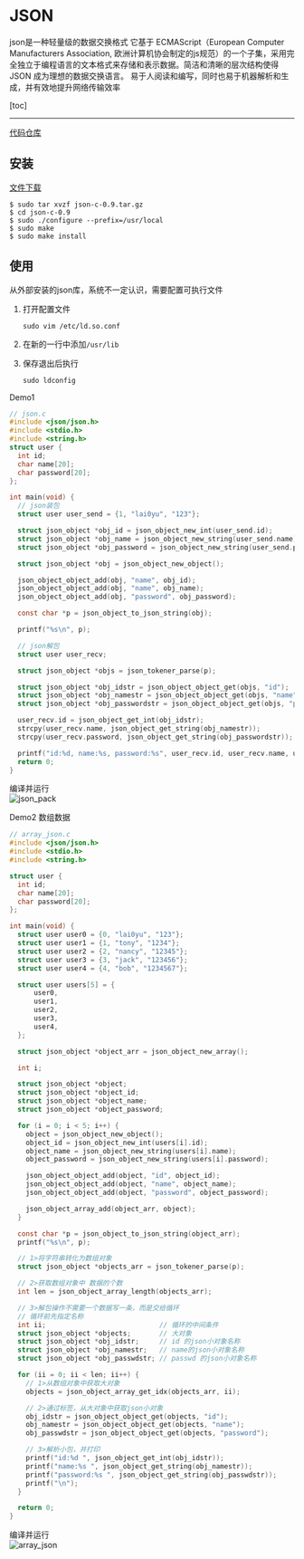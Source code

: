 # JSON

json是一种轻量级的数据交换格式 它基于 ECMAScript（European Computer Manufacturers Association, 欧洲计算机协会制定的js规范）的一个子集，采用完全独立于编程语言的文本格式来存储和表示数据。简洁和清晰的层次结构使得 JSON 成为理想的数据交换语言。 易于人阅读和编写，同时也易于机器解析和生成，并有效地提升网络传输效率

[toc]

***

[代码仓库](https://github.com/lai0yu/linuxc_learn/tree/master/json)

## 安装

[文件下载](https://github.com/lai0yu/linuxc_learn/blob/master/json/json-c-0.9.tar.gz)

```shell
$ sudo tar xvzf json-c-0.9.tar.gz
$ cd json-c-0.9
$ sudo ./configure --prefix=/usr/local
$ sudo make
$ sudo make install
```

## 使用

从外部安装的json库，系统不一定认识，需要配置可执行文件

1. 打开配置文件

    ```shell
    sudo vim /etc/ld.so.conf
    ```

2. 在新的一行中添加`/usr/lib`  
3. 保存退出后执行

    ```shell
    sudo ldconfig
    ```

Demo1
```c
// json.c
#include <json/json.h>
#include <stdio.h>
#include <string.h>
struct user {
  int id;
  char name[20];
  char password[20];
};

int main(void) {
  // json装包
  struct user user_send = {1, "lai0yu", "123"};

  struct json_object *obj_id = json_object_new_int(user_send.id);
  struct json_object *obj_name = json_object_new_string(user_send.name);
  struct json_object *obj_password = json_object_new_string(user_send.password);

  struct json_object *obj = json_object_new_object();

  json_object_object_add(obj, "name", obj_id);
  json_object_object_add(obj, "name", obj_name);
  json_object_object_add(obj, "password", obj_password);

  const char *p = json_object_to_json_string(obj);

  printf("%s\n", p);

  // json解包
  struct user user_recv;

  struct json_object *objs = json_tokener_parse(p);

  struct json_object *obj_idstr = json_object_object_get(objs, "id");
  struct json_object *obj_namestr = json_object_object_get(objs, "name");
  struct json_object *obj_passwordstr = json_object_object_get(objs, "password");

  user_recv.id = json_object_get_int(obj_idstr);
  strcpy(user_recv.name, json_object_get_string(obj_namestr));
  strcpy(user_recv.password, json_object_get_string(obj_passwordstr));

  printf("id:%d, name:%s, password:%s", user_recv.id, user_recv.name, user_recv.password);
  return 0;
}
```

编译并运行  
![json_pack](https://pic2.imgdb.cn/item/6454f26c0d2dde57776fb03f.jpg)

Demo2 数组数据

```c
// array_json.c
#include <json/json.h>
#include <stdio.h>
#include <string.h>

struct user {
  int id;
  char name[20];
  char password[20];
};

int main(void) {
  struct user user0 = {0, "lai0yu", "123"};
  struct user user1 = {1, "tony", "1234"};
  struct user user2 = {2, "nancy", "12345"};
  struct user user3 = {3, "jack", "123456"};
  struct user user4 = {4, "bob", "1234567"};

  struct user users[5] = {
      user0,
      user1,
      user2,
      user3,
      user4,
  };

  struct json_object *object_arr = json_object_new_array();

  int i;

  struct json_object *object;
  struct json_object *object_id;
  struct json_object *object_name;
  struct json_object *object_password;

  for (i = 0; i < 5; i++) {
    object = json_object_new_object();
    object_id = json_object_new_int(users[i].id);
    object_name = json_object_new_string(users[i].name);
    object_password = json_object_new_string(users[i].password);

    json_object_object_add(object, "id", object_id);
    json_object_object_add(object, "name", object_name);
    json_object_object_add(object, "password", object_password);

    json_object_array_add(object_arr, object);
  }

  const char *p = json_object_to_json_string(object_arr);
  printf("%s\n", p);

  // 1>将字符串转化为数组对象
  struct json_object *objects_arr = json_tokener_parse(p);

  // 2>获取数组对象中 数据的个数
  int len = json_object_array_length(objects_arr);

  // 3>解包操作不需要一个数据写一条，而是交给循环
  // 循环前先指定名称
  int ii;                            // 循环的中间条件
  struct json_object *objects;       // 大对象
  struct json_object *obj_idstr;     // id 的json小对象名称
  struct json_object *obj_namestr;   // name的json小对象名称
  struct json_object *obj_passwdstr; // passwd 的json小对象名称

  for (ii = 0; ii < len; ii++) {
    // 1>从数组对象中获取大对象
    objects = json_object_array_get_idx(objects_arr, ii);

    // 2>通过标签，从大对象中获取json小对象
    obj_idstr = json_object_object_get(objects, "id");
    obj_namestr = json_object_object_get(objects, "name");
    obj_passwdstr = json_object_object_get(objects, "password");

    // 3>解析小包，并打印
    printf("id:%d ", json_object_get_int(obj_idstr));
    printf("name:%s ", json_object_get_string(obj_namestr));
    printf("password:%s ", json_object_get_string(obj_passwdstr));
    printf("\n");
  }

  return 0;
}
```

编译并运行  
![array_json](https://pic2.imgdb.cn/item/6454f7800d2dde57777718a7.jpg)
